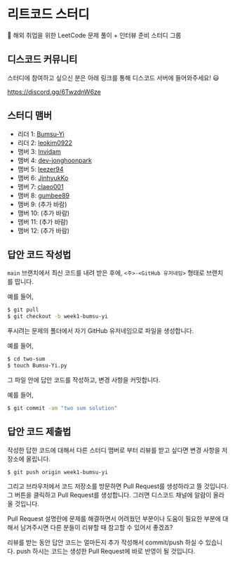 # 리트코드 스터디

🛫 해외 취업을 위한 LeetCode 문제 풀이 + 인터뷰 준비 스터디 그룹

## 디스코드 커뮤니티

스터디에 참여하고 싶으신 분은 아래 링크를 통해 디스코드 서버에 들어와주세요! 😃

https://discord.gg/6TwzdnW6ze

## 스터디 맴버

- 리더 1: [Bumsu-Yi](https://github.com/Bumsu-Yi)
- 리더 2: [leokim0922](https://github.com/leokim0922)
- 맴버 3: [Invidam](https://github.com/Invidam)
- 맴버 4: [dev-jonghoonpark](https://github.com/dev-jonghoonpark)
- 맴버 5: [leezer94](https://github.com/leezer94)
- 맴버 6: [JinhyukKo](https://github.com/JinhyukKo)
- 맴버 7: [claeo001](https://github.com/claeo001)
- 맴버 8: [gumbee89](https://github.com/gumbee89)
- 맴버 9: (추가 바람)
- 맴버 10: (추가 바람)
- 맴버 11: (추가 바람)
- 맴버 12: (추가 바람)
## 답안 코드 작성법

`main` 브랜치에서 최신 코드를 내려 받은 후에, `<주>-<GitHub 유저네임>` 형태로 브랜치를 땁니다.

예를 들어,

```sh
$ git pull
$ git checkout -b week1-bumsu-yi
```

푸시려는 문제의 폴더에서 자기 GitHub 유저네임으로 파일을 생성합니다.

예를 들어,

```sh
$ cd two-sum
$ touch Bumsu-Yi.py
```

그 파일 안에 답안 코드를 작성하고, 변경 사항을 커밋합니다.

예를 들어,

```sh
$ git commit -am "two sum solution"
```

## 답안 코드 제출법

작성한 답한 코드에 대해서 다른 스터디 맴버로 부터 리뷰를 받고 싶다면 변경 사항을 저장소에 올립니다.

```sh
$ git push origin week1-bumsu-yi
```

그리고 브라우저에서 코드 저장소를 방문하면 Pull Request를 생성하라고 뜰 것입니다.
그 버튼을 클릭하고 Pull Request를 생성합니다.
그러면 디스코드 채널에 알람이 올라올 것입니다.

Pull Request 설명란에 문제를 해결하면서 어려웠던 부분이나 도움이 필요한 부분에 대해서 남겨주시면 다른 분들이 리뷰할 때 참고할 수 있어서 좋겠죠?

리뷰를 받는 동안 답안 코드는 얼마든지 추가 작성해서 commit/push 하실 수 있습니다.
push 하시는 코드는 생성한 Pull Request에 바로 반영이 될 것입니다.
